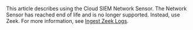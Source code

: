 This article describes using the Cloud SIEM Network Sensor. The Network Sensor has reached end of life and is no longer supported. Instead, use Zeek. For more information, see [Ingest Zeek Logs](/docs/cse/sensors/ingest-zeek-logs/). 
